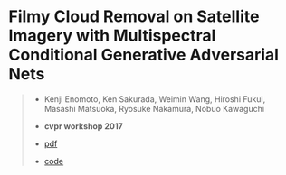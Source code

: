 # Filmy Cloud Removal on Satellite Imagery with Multispectral Conditional Generative Adversarial Nets 

> - Kenji Enomoto, Ken Sakurada, Weimin Wang, Hiroshi Fukui, Masashi Matsuoka,
>   Ryosuke Nakamura, Nobuo Kawaguchi
>
> - **cvpr workshop 2017**
> - [pdf](https://arxiv.org/abs/1710.04835)
>
> - [code](https://github.com/enomotokenji/mcgan-cvprw2017-pytorch)

